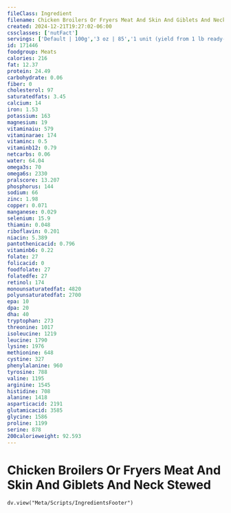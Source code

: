 ```yaml
---
fileClass: Ingredient
filename: Chicken Broilers Or Fryers Meat And Skin And Giblets And Neck Stewed
created: 2024-12-21T19:27:02-06:00
cssclasses: ['nutFact']
servings: ['Default | 100g','3 oz | 85','1 unit (yield from 1 lb ready-to-cook chicken) | 225','1 chicken | 751']
id: 171446
foodgroup: Meats
calories: 216
fat: 12.37
protein: 24.49
carbohydrate: 0.06
fiber: 0
cholesterol: 97
saturatedfats: 3.45
calcium: 14
iron: 1.53
potassium: 163
magnesium: 19
vitaminaiu: 579
vitaminarae: 174
vitaminc: 0.5
vitaminb12: 0.79
netcarbs: 0.06
water: 64.04
omega3s: 70
omega6s: 2330
pralscore: 13.207
phosphorus: 144
sodium: 66
zinc: 1.98
copper: 0.071
manganese: 0.029
selenium: 15.9
thiamin: 0.048
riboflavin: 0.201
niacin: 5.389
pantothenicacid: 0.796
vitaminb6: 0.22
folate: 27
folicacid: 0
foodfolate: 27
folatedfe: 27
retinol: 174
monounsaturatedfat: 4820
polyunsaturatedfat: 2700
epa: 10
dpa: 20
dha: 40
tryptophan: 273
threonine: 1017
isoleucine: 1219
leucine: 1790
lysine: 1976
methionine: 648
cystine: 327
phenylalanine: 960
tyrosine: 788
valine: 1195
arginine: 1545
histidine: 708
alanine: 1418
asparticacid: 2191
glutamicacid: 3585
glycine: 1586
proline: 1199
serine: 878
200calorieweight: 92.593
---
```


# Chicken Broilers Or Fryers Meat And Skin And Giblets And Neck Stewed

```dataviewjs
dv.view("Meta/Scripts/IngredientsFooter")
```